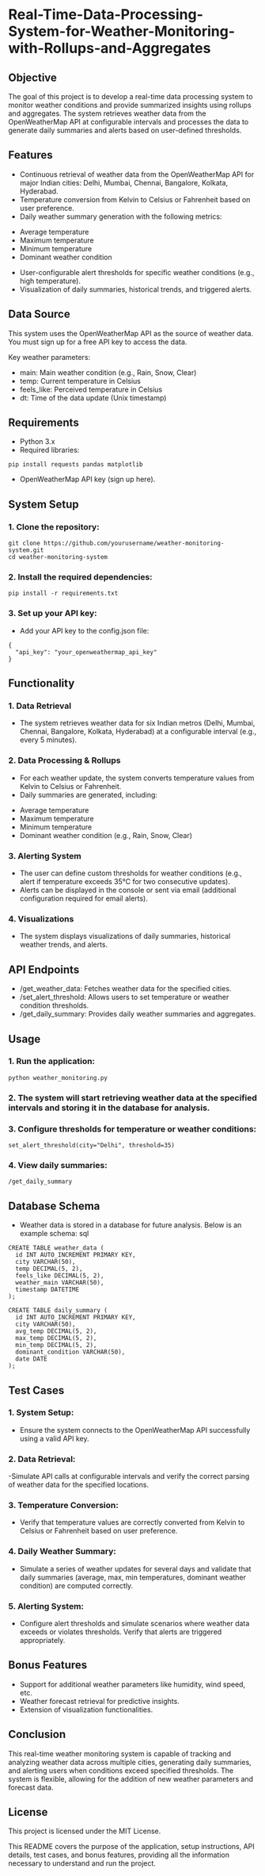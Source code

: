 # Real-Time-Data-Processing-System-for-Weather-Monitoring-with-Rollups-and-Aggregates

## Objective
The goal of this project is to develop a real-time data processing system to monitor weather conditions and provide summarized insights using rollups and aggregates. The system retrieves weather data from the OpenWeatherMap API at configurable intervals and processes the data to generate daily summaries and alerts based on user-defined thresholds.

## Features
- Continuous retrieval of weather data from the OpenWeatherMap API for major Indian cities: Delhi, Mumbai, Chennai, Bangalore, Kolkata, Hyderabad.
- Temperature conversion from Kelvin to Celsius or Fahrenheit based on user preference.
- Daily weather summary generation with the following metrics:
* Average temperature
* Maximum temperature
* Minimum temperature
* Dominant weather condition
- User-configurable alert thresholds for specific weather conditions (e.g., high temperature).
- Visualization of daily summaries, historical trends, and triggered alerts.

## Data Source
This system uses the OpenWeatherMap API as the source of weather data. You must sign up for a free API key to access the data.

Key weather parameters:

- main: Main weather condition (e.g., Rain, Snow, Clear)
- temp: Current temperature in Celsius
- feels_like: Perceived temperature in Celsius
- dt: Time of the data update (Unix timestamp)

## Requirements
- Python 3.x
- Required libraries:
```
pip install requests pandas matplotlib
```
- OpenWeatherMap API key (sign up here).
  
## System Setup
### 1. Clone the repository:
```
git clone https://github.com/yourusername/weather-monitoring-system.git
cd weather-monitoring-system
```
### 2. Install the required dependencies:
```
pip install -r requirements.txt
```
### 3. Set up your API key:

- Add your API key to the config.json file:
```
{
  "api_key": "your_openweathermap_api_key"
}
```
## Functionality
### 1. Data Retrieval
- The system retrieves weather data for six Indian metros (Delhi, Mumbai, Chennai, Bangalore, Kolkata, Hyderabad) at a configurable interval (e.g., every 5 minutes).
### 2. Data Processing & Rollups
- For each weather update, the system converts temperature values from Kelvin to Celsius or Fahrenheit.
- Daily summaries are generated, including:
* Average temperature
* Maximum temperature
* Minimum temperature
* Dominant weather condition (e.g., Rain, Snow, Clear)
### 3. Alerting System
- The user can define custom thresholds for weather conditions (e.g., alert if temperature exceeds 35°C for two consecutive updates).
- Alerts can be displayed in the console or sent via email (additional configuration required for email alerts).
### 4. Visualizations
- The system displays visualizations of daily summaries, historical weather trends, and alerts.

## API Endpoints
- /get_weather_data: Fetches weather data for the specified cities.
- /set_alert_threshold: Allows users to set temperature or weather condition thresholds.
- /get_daily_summary: Provides daily weather summaries and aggregates.
## Usage
### 1. Run the application:
```
python weather_monitoring.py
```
### 2. The system will start retrieving weather data at the specified intervals and storing it in the database for analysis.

### 3. Configure thresholds for temperature or weather conditions:
```
set_alert_threshold(city="Delhi", threshold=35)
```
### 4. View daily summaries:
```
/get_daily_summary
```
## Database Schema
- Weather data is stored in a database for future analysis. Below is an example schema:
sql
```
CREATE TABLE weather_data (
  id INT AUTO_INCREMENT PRIMARY KEY,
  city VARCHAR(50),
  temp DECIMAL(5, 2),
  feels_like DECIMAL(5, 2),
  weather_main VARCHAR(50),
  timestamp DATETIME
);

CREATE TABLE daily_summary (
  id INT AUTO_INCREMENT PRIMARY KEY,
  city VARCHAR(50),
  avg_temp DECIMAL(5, 2),
  max_temp DECIMAL(5, 2),
  min_temp DECIMAL(5, 2),
  dominant_condition VARCHAR(50),
  date DATE
);
```
## Test Cases
### 1. System Setup:

- Ensure the system connects to the OpenWeatherMap API successfully using a valid API key.
### 2. Data Retrieval:

-Simulate API calls at configurable intervals and verify the correct parsing of weather data for the specified locations.
### 3. Temperature Conversion:

- Verify that temperature values are correctly converted from Kelvin to Celsius or Fahrenheit based on user preference.
### 4. Daily Weather Summary:

- Simulate a series of weather updates for several days and validate that daily summaries (average, max, min temperatures, dominant weather condition) are computed correctly.
### 5. Alerting System:

- Configure alert thresholds and simulate scenarios where weather data exceeds or violates thresholds. Verify that alerts are triggered appropriately.
## Bonus Features
- Support for additional weather parameters like humidity, wind speed, etc.
- Weather forecast retrieval for predictive insights.
- Extension of visualization functionalities.
## Conclusion
This real-time weather monitoring system is capable of tracking and analyzing weather data across multiple cities, generating daily summaries, and alerting users when conditions exceed specified thresholds. The system is flexible, allowing for the addition of new weather parameters and forecast data.

## License
This project is licensed under the MIT License.

This README covers the purpose of the application, setup instructions, API details, test cases, and bonus features, providing all the information necessary to understand and run the project.






